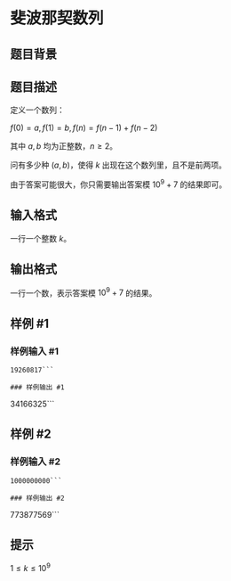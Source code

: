 # 斐波那契数列

## 题目背景



## 题目描述

定义一个数列：


$f(0) = a, f(1) = b, f(n) = f(n - 1) + f(n - 2)$


其中 $a, b$ 均为正整数，$n \geq 2$。


问有多少种 $(a, b)$，使得 $k$ 出现在这个数列里，且不是前两项。


由于答案可能很大，你只需要输出答案模 $10^9 + 7$ 的结果即可。


## 输入格式

一行一个整数 $k$。


## 输出格式

一行一个数，表示答案模 $10^9 + 7$ 的结果。


## 样例 #1

### 样例输入 #1
```
19260817```

### 样例输出 #1

```
34166325```

## 样例 #2

### 样例输入 #2
```
1000000000```

### 样例输出 #2

```
773877569```

## 提示

$1 \leq k \leq 10^9$

